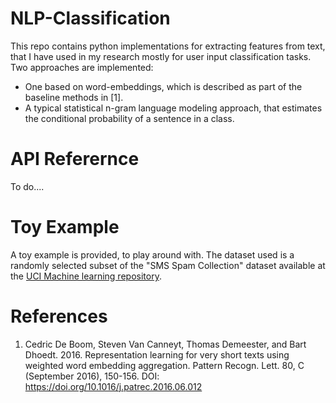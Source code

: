 # NLP-Classification
This repo contains python implementations for extracting features from text, that I have used in my research mostly for user input classification tasks.  
Two approaches are implemented: 
  * One based on word-embeddings, which is described as part of the baseline methods in [1].
  * A typical statistical n-gram language modeling approach, that estimates the conditional probability of a sentence in a class. 
 
# API Referernce
To do....
 
# Toy Example
A toy example is provided, to play around with. The dataset used is a randomly selected subset of the "SMS Spam Collection" dataset available at the [UCI Machine learning repository](https://archive.ics.uci.edu/ml/datasets/sms+spam+collection).



# References
1. Cedric De Boom, Steven Van Canneyt, Thomas Demeester, and Bart Dhoedt. 2016. Representation learning for very short texts using weighted word embedding aggregation. Pattern Recogn. Lett. 80, C (September 2016), 150-156. DOI: https://doi.org/10.1016/j.patrec.2016.06.012
  

